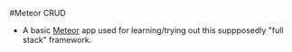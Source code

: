 #Meteor CRUD

- A basic [Meteor](http://meteor.com) app used for learning/trying out this suppposedly "full stack" framework.


